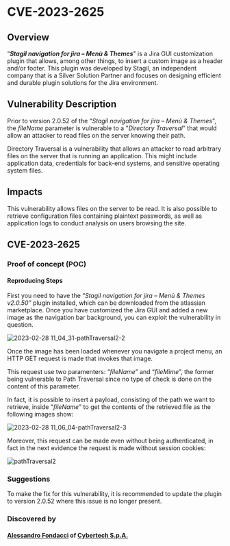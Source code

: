 # CVE-2023-2625
## Overview
“**_Stagil navigation for jira – Menù & Themes_**" is a Jira GUI customization plugin that allows, among other things, to insert a custom image as a header and/or footer. This plugin was developed by Stagil, an independent company that is a Silver Solution Partner and focuses on designing efficient and durable plugin solutions for the Jira environment.

## Vulnerability Description
Prior to version 2.0.52 of the “_Stagil navigation for jira – Menù & Themes_", the _fileName_ parameter is vulnerable to a "_Directory Traversal_" that would allow an attacker to read files on the server knowing their path.

Directory Traversal is a vulnerability that allows an attacker to read arbitrary files on the server that is running an application. This might include application data, credentials for back-end systems, and sensitive operating system files.

## Impacts
This vulnerability allows files on the server to be read. It is also possible to retrieve configuration files containing plaintext passwords, as well as application logs to conduct analysis on users browsing the site.

## CVE-2023-2625

### Proof of concept (POC)
#### Reproducing Steps
First you need to have the “_Stagil navigation for jira – Menù & Themes v2.0.50”_ plugin installed, which can be downloaded from the atlassian marketplace.
Once you have customized the Jira GUI and added a new image as the navigation bar background, you can exploit the vulnerability in question.

![2023-02-28 11_04_31-pathTraversal2-2](https://user-images.githubusercontent.com/126457349/221821644-43ab4865-e8cc-4aa2-b1b5-d64e0faef684.jpg)

Once the image has been loaded whenever you navigate a project menu, an HTTP GET request is made that invokes that image.

This request use two paramenters: “_fileName_” and “_fileMime_”, the former being vulnerable to Path Traversal since no type of check is done on the content of this parameter.

In fact, it is possible to insert a payload, consisting of the path we want to retrieve, inside "_fileName_" to get the contents of the retrieved file as the following images show:

![2023-02-28 11_06_04-pathTraversal2-3](https://user-images.githubusercontent.com/126457349/221822008-16a5954e-1336-4901-9443-dadb54a3d718.jpg)

Moreover, this request can be made even without being authenticated, in fact in the next evidence the request is made without session cookies:

![pathTraversal2](https://user-images.githubusercontent.com/126457349/221822710-80af6ad2-5b5c-4c26-bc98-4929c7c53cab.jpg)

### Suggestions
To make the fix for this vulnerability, it is recommended to update the plugin to version 2.0.52 where this issue is no longer present.

### Discovered by
#### [Alessandro Fondacci](https://www.linkedin.com/in/alessandro-fondacci-326978a1/) of [Cybertech S.p.A.](https://www.cybertech.eu/)
